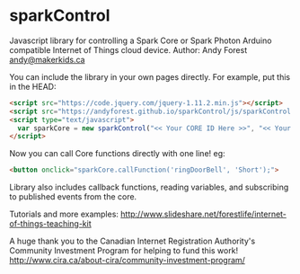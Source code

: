 # sparkControl
Javascript library for controlling a Spark Core or Spark Photon Arduino compatible Internet of Things cloud device.
Author: Andy Forest <andy@makerkids.ca>

You can include the library in your own pages directly. For example, put this in the HEAD:

```html
<script src="https://code.jquery.com/jquery-1.11.2.min.js"></script>
<script src="https://andyforest.github.io/sparkControl/js/sparkControl.js"></script>
<script type="text/javascript">
  var sparkCore = new sparkControl("<< Your CORE ID Here >>", "<< Your access_token here >>");
</script>
```

Now you can call Core functions directly with one line! eg:

```html
<button onclick="sparkCore.callFunction('ringDoorBell', 'Short');">
```

Library also includes callback functions, reading variables, and subscribing to published events from the core.

Tutorials and more examples:
http://www.slideshare.net/forestlife/internet-of-things-teaching-kit

A huge thank you to the Canadian Internet Registration Authority's Community Investment Program for helping to fund this work!
http://www.cira.ca/about-cira/community-investment-program/
